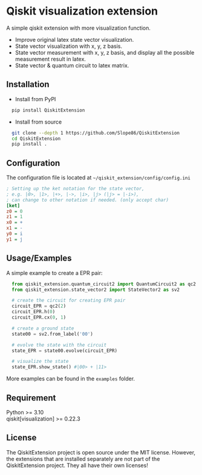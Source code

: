 
# Qiskit visualization extension

A simple qiskit extension with more visualization function.

* Improve original latex state vector visualization.
* State vector visualization with x, y, z basis.
* State vector measurement with x, y, z basis, and display all the possible measurement result in latex.
* State vector & quantum circuit to latex matrix.

## Installation

* Install from PyPI

```bash
  pip install QiskitExtension
```

* Install from source

```bash
  git clone --depth 1 https://github.com/Slope86/QiskitExtension
  cd QiskitExtension
  pip install .
```

## Configuration

The configuration file is located at `~/qiskit_extension/config/config.ini`

```ini
; Setting up the ket notation for the state vector,
; e.g. |0>, |1>, |+>, |->, |i>, |j> (|j> = |-i>),
; can change to other notation if needed. (only accept char)
[ket]
z0 = 0
z1 = 1
x0 = +
x1 = -
y0 = i
y1 = j
```

## Usage/Examples

A simple example to create a EPR pair:

```python
  from qiskit_extension.quantum_circuit2 import QuantumCircuit2 as qc2
  from qiskit_extension.state_vector2 import StateVector2 as sv2

  # create the circuit for creating EPR pair
  circuit_EPR = qc2(2)
  circuit_EPR.h(0)
  circuit_EPR.cx(0, 1)

  # create a ground state
  state00 = sv2.from_label('00')

  # evolve the state with the circuit
  state_EPR = state00.evolve(circuit_EPR)

  # visualize the state
  state_EPR.show_state() #|00> + |11>
```

More examples can be found in the `examples` folder.

## Requirement

Python >= 3.10\
qiskit[visualization] >= 0.22.3

## License

The QiskitExtension project is open source under the MIT license.
However, the extensions that are installed separately are not part of the QiskitExtension project.
They all have their own licenses!
